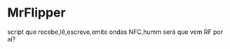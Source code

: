 # MrFlipper
                                                                                  
script que recebe,lê,escreve,emite ondas NFC,humm será que vem RF por aí?
